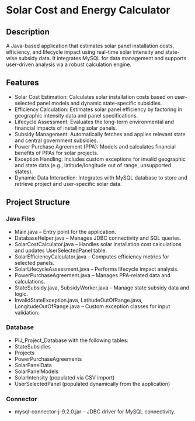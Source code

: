 # Solar Cost and Energy Calculator

## Description
A Java-based application that estimates solar panel installation costs, efficiency, and lifecycle impact using real-time solar intensity and state-wise subsidy data. It integrates MySQL for data management and supports user-driven analysis via a robust calculation engine.

## Features

- Solar Cost Estimation: Calculates solar installation costs based on user-selected panel models and dynamic state-specific subsidies.
- Efficiency Calculation: Estimates solar panel efficiency by factoring in geographic intensity data and panel specifications.
- Lifecycle Assessment: Evaluates the long-term environmental and financial impacts of installing solar panels.
- Subsidy Management: Automatically fetches and applies relevant state and central government subsidies.
- Power Purchase Agreement (PPA): Models and calculates financial benefits of PPAs for solar projects.
- Exception Handling: Includes custom exceptions for invalid geographic and state data (e.g., latitude/longitude out of range, unsupported states).
- Dynamic Data Interaction: Integrates with MySQL database to store and retrieve project and user-specific solar data.

## Project Structure

### Java Files
- Main.java – Entry point for the application.
- DatabaseHelper.java – Manages JDBC connectivity and SQL queries.
- SolarCostCalculator.java – Handles solar installation cost calculations and updates UserSelectedPanel table.
- SolarEfficiencyCalculator.java – Computes efficiency metrics for selected panels.
- SolarLifecycleAssessment.java – Performs lifecycle impact analysis.
- PowerPurchaseAgreement.java – Manages PPA-related data and calculations.
- StateSubsidy.java, SubsidyWorker.java – Manage state subsidy data and logic.
- InvalidStateException.java, LatitudeOutOfRange.java, LongitudeOutOfRange.java – Custom exception classes for input validation.

### Database
- PIJ_Project_Database with the following tables:
- StateSubsidies
- Projects
- PowerPurchaseAgreements
- SolarPanelData
- SolarPanelModels
- SolarIntensity (populated via CSV import)
- UserSelectedPanel (populated dynamically from the application)

### Connector
- mysql-connector-j-9.2.0.jar – JDBC driver for MySQL connectivity.

